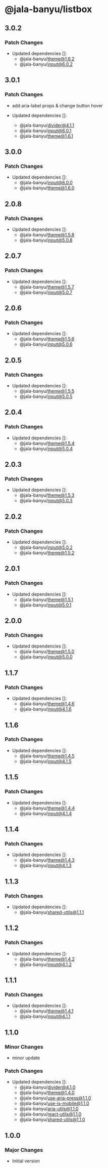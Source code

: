 # @jala-banyu/listbox

## 3.0.2

### Patch Changes

- Updated dependencies []:
  - @jala-banyu/theme@1.6.2
  - @jala-banyu/input@6.0.2

## 3.0.1

### Patch Changes

- add aria-label props & change button hover

- Updated dependencies []:
  - @jala-banyu/divider@4.1.1
  - @jala-banyu/input@6.0.1
  - @jala-banyu/theme@1.6.1

## 3.0.0

### Patch Changes

- Updated dependencies []:
  - @jala-banyu/input@6.0.0
  - @jala-banyu/theme@1.6.0

## 2.0.8

### Patch Changes

- Updated dependencies []:
  - @jala-banyu/theme@1.5.8
  - @jala-banyu/input@5.0.8

## 2.0.7

### Patch Changes

- Updated dependencies []:
  - @jala-banyu/theme@1.5.7
  - @jala-banyu/input@5.0.7

## 2.0.6

### Patch Changes

- Updated dependencies []:
  - @jala-banyu/theme@1.5.6
  - @jala-banyu/input@5.0.6

## 2.0.5

### Patch Changes

- Updated dependencies []:
  - @jala-banyu/theme@1.5.5
  - @jala-banyu/input@5.0.5

## 2.0.4

### Patch Changes

- Updated dependencies []:
  - @jala-banyu/theme@1.5.4
  - @jala-banyu/input@5.0.4

## 2.0.3

### Patch Changes

- Updated dependencies []:
  - @jala-banyu/theme@1.5.3
  - @jala-banyu/input@5.0.3

## 2.0.2

### Patch Changes

- Updated dependencies []:
  - @jala-banyu/input@5.0.2
  - @jala-banyu/theme@1.5.2

## 2.0.1

### Patch Changes

- Updated dependencies []:
  - @jala-banyu/theme@1.5.1
  - @jala-banyu/input@5.0.1

## 2.0.0

### Patch Changes

- Updated dependencies []:
  - @jala-banyu/theme@1.5.0
  - @jala-banyu/input@5.0.0

## 1.1.7

### Patch Changes

- Updated dependencies []:
  - @jala-banyu/theme@1.4.6
  - @jala-banyu/input@4.1.6

## 1.1.6

### Patch Changes

- Updated dependencies []:
  - @jala-banyu/theme@1.4.5
  - @jala-banyu/input@4.1.5

## 1.1.5

### Patch Changes

- Updated dependencies []:
  - @jala-banyu/theme@1.4.4
  - @jala-banyu/input@4.1.4

## 1.1.4

### Patch Changes

- Updated dependencies []:
  - @jala-banyu/theme@1.4.3
  - @jala-banyu/input@4.1.3

## 1.1.3

### Patch Changes

- Updated dependencies []:
  - @jala-banyu/shared-utils@1.1.1

## 1.1.2

### Patch Changes

- Updated dependencies []:
  - @jala-banyu/theme@1.4.2
  - @jala-banyu/input@4.1.2

## 1.1.1

### Patch Changes

- Updated dependencies []:
  - @jala-banyu/theme@1.4.1
  - @jala-banyu/input@4.1.1

## 1.1.0

### Minor Changes

- minor update

### Patch Changes

- Updated dependencies []:
  - @jala-banyu/divider@4.1.0
  - @jala-banyu/theme@1.4.0
  - @jala-banyu/use-aria-press@1.1.0
  - @jala-banyu/use-is-mobile@1.1.0
  - @jala-banyu/aria-utils@1.1.0
  - @jala-banyu/react-utils@1.1.0
  - @jala-banyu/shared-utils@1.1.0

## 1.0.0

### Major Changes

- Initial version
